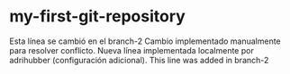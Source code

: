 # my-first-git-repository

Esta línea se cambió en el branch-2
Cambio implementado manualmente para resolver conflicto.
Nueva línea implementada localmente por adrihubber (configuración adicional).
This line was added in branch-2